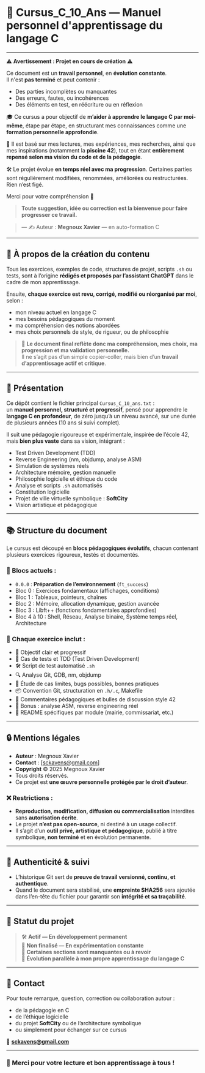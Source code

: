 # 🧠 Cursus_C_10_Ans — Manuel personnel d'apprentissage du langage C

---

⚠️ **Avertissement : Projet en cours de création** ⚠️

Ce document est un **travail personnel**, en **évolution constante**.  
Il n'est **pas terminé** et peut contenir :

- Des parties incomplètes ou manquantes  
- Des erreurs, fautes, ou incohérences  
- Des éléments en test, en réécriture ou en réflexion  

🎓 Ce cursus a pour objectif de **m’aider à apprendre le langage C par moi-même**, étape par étape, en structurant mes connaissances comme une **formation personnelle approfondie**.

📌 Il est basé sur mes lectures, mes expériences, mes recherches, ainsi que mes inspirations (notamment la **piscine 42**), tout en étant **entièrement repensé selon ma vision du code et de la pédagogie**.

🛠️ Le projet évolue **en temps réel avec ma progression**. Certaines parties sont régulièrement modifiées, renommées, améliorées ou restructurées. Rien n’est figé.

Merci pour votre compréhension 🙏  
> **Toute suggestion, idée ou correction est la bienvenue pour faire progresser ce travail.**

> — ✍️ Auteur : **Megnoux Xavier** — en auto-formation C

---

## 🧩 À propos de la création du contenu

Tous les exercices, exemples de code, structures de projet, scripts `.sh` ou tests, sont à l’origine **rédigés et proposés par l’assistant ChatGPT** dans le cadre de mon apprentissage.

Ensuite, **chaque exercice est revu, corrigé, modifié ou réorganisé par moi**, selon :

- mon niveau actuel en langage C  
- mes besoins pédagogiques du moment  
- ma compréhension des notions abordées  
- mes choix personnels de style, de rigueur, ou de philosophie

> 📌 **Le document final reflète donc ma compréhension, mes choix, ma progression et ma validation personnelle.**  
> Il ne s’agit pas d’un simple copier-coller, mais bien d’un **travail d’apprentissage actif et critique**.

---

## 📁 Présentation

Ce dépôt contient le fichier principal `Cursus_C_10_ans.txt` :  
un **manuel personnel, structuré et progressif**, pensé pour apprendre le **langage C en profondeur**, de zéro jusqu’à un niveau avancé, sur une durée de plusieurs années (10 ans si suivi complet).

Il suit une pédagogie rigoureuse et expérimentale, inspirée de l’école 42, mais **bien plus vaste** dans sa vision, intégrant :

- Test Driven Development (TDD)
- Reverse Engineering (nm, objdump, analyse ASM)
- Simulation de systèmes réels
- Architecture mémoire, gestion manuelle
- Philosophie logicielle et éthique du code
- Analyse et scripts `.sh` automatisés
- Constitution logicielle
- Projet de ville virtuelle symbolique : **SoftCity**
- Vision artistique et pédagogique

---

## 📚 Structure du document

Le cursus est découpé en **blocs pédagogiques évolutifs**, chacun contenant plusieurs exercices rigoureux, testés et documentés.

### 🔹 Blocs actuels :

- `0.0.0` : **Préparation de l’environnement** (`ft_success`)
- Bloc 0 : Exercices fondamentaux (affichages, conditions)
- Bloc 1 : Tableaux, pointeurs, chaînes
- Bloc 2 : Mémoire, allocation dynamique, gestion avancée
- Bloc 3 : Libft++ (fonctions fondamentales approfondies)
- Bloc 4 à 10 : Shell, Réseau, Analyse binaire, Système temps réel, Architecture

### 🔸 Chaque exercice inclut :

- 🎯 Objectif clair et progressif  
- 🧪 Cas de tests et TDD (Test Driven Development)  
- 🛠️ Script de test automatisé `.sh`  
- 🔍 Analyse Git, GDB, nm, objdump  
- 📌 Étude de cas limites, bugs possibles, bonnes pratiques  
- 📦 Convention Git, structuration en `.h/.c`, Makefile  
- 💬 Commentaires pédagogiques et bulles de discussion style 42  
- 🔬 Bonus : analyse ASM, reverse engineering réel  
- 📘 README spécifiques par module (mairie, commissariat, etc.)  

---

## 🔒 Mentions légales

- **Auteur** : Megnoux Xavier  
- **Contact** : [sckavens@gmail.com]  
- **Copyright** © 2025 Megnoux Xavier  
- Tous droits réservés.  
- Ce projet est **une œuvre personnelle protégée par le droit d’auteur**.

### ❌ Restrictions :

- **Reproduction, modification, diffusion ou commercialisation** interdites sans **autorisation écrite**.
- Le projet **n’est pas open-source**, ni destiné à un usage collectif.
- Il s’agit d’un **outil privé, artistique et pédagogique**, publié à titre symbolique, **non terminé** et en évolution permanente.

---

## 🧾 Authenticité & suivi

- L’historique Git sert de **preuve de travail versionné, continu, et authentique**.
- Quand le document sera stabilisé, une **empreinte SHA256** sera ajoutée dans l’en-tête du fichier pour garantir son **intégrité et sa traçabilité**.

---

## 🌱 Statut du projet

> 🛠️ **Actif — En développement permanent**  
> 🧪 **Non finalisé — En expérimentation constante**  
> 🚧 **Certaines sections sont manquantes ou à revoir**  
> 🧠 **Évolution parallèle à mon propre apprentissage du langage C**

---

## 💬 Contact

Pour toute remarque, question, correction ou collaboration autour :  
- de la pédagogie en C  
- de l’éthique logicielle  
- du projet **SoftCity** ou de l’architecture symbolique  
- ou simplement pour échanger sur ce cursus

📧 **sckavens@gmail.com**

---

### 🧠 Merci pour votre lecture et bon apprentissage à tous !
